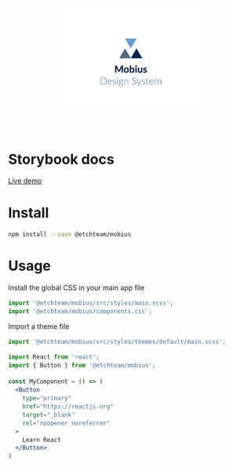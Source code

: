 <h1 align="center">
  <img width="300" src="https://raw.githubusercontent.com/etchteam/mobius-logo/main/logo.png" alt="Mobius design system">
  <br>
  <br>
</h1>

# Storybook docs

[Live demo](https://mobius.wrap.org.uk)

# Install

```bash
npm install --save @etchteam/mobius
```

# Usage

Install the global CSS in your main app file

```js
import '@etchteam/mobius/src/styles/main.scss';
import '@etchteam/mobius/components.css';
```

Import a theme file

```js
import '@etchteam/mobius/src/styles/themes/default/main.scss';
```

```jsx
import React from 'react';
import { Button } from '@etchteam/mobius';

const MyComponent = () => (
  <Button
    type="primary"
    href="https://reactjs.org"
    target="_blank"
    rel="noopener noreferrer"
  >
    Learn React
  </Button>
)
```
